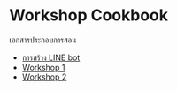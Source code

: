 # Workshop Cookbook

เอกสารประกอบการสอน

- [การสร้าง LINE bot](./0_Create_LINE_bot.md)
- [Workshop 1](./1_Workshop_1.md)
- [Workshop 2](./2_Workshop_2.md)
